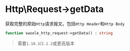 # Http\Request->getData

获取完整的原始`Http`请求报文。包括`Http Header`和`Http Body`

```php
function swoole_http_request->getData() : string
```

> 需要`1.10.3`/`2.1.2`或更高版本